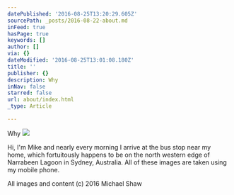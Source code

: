 ```yaml
---
datePublished: '2016-08-25T13:20:29.605Z'
sourcePath: _posts/2016-08-22-about.md
inFeed: true
hasPage: true
keywords: []
author: []
via: {}
dateModified: '2016-08-25T13:01:08.180Z'
title: ''
publisher: {}
description: Why
inNav: false
starred: false
url: about/index.html
_type: Article

---
```

Why
![](https://the-grid-user-content.s3-us-west-2.amazonaws.com/e9528543-0889-4ebd-8889-3ffb8fef59f1.jpg)

Hi, I'm Mike and nearly every morning I arrive at the bus stop near my home, which fortuitously happens to be on the north western edge of Narrabeen Lagoon in Sydney, Australia. All of these images are taken using my mobile phone.

All images and content (c) 2016 Michael Shaw
